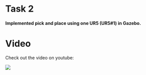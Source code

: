 # Task 2

#### Implemented pick and place using one UR5 (UR5#1) in Gazebo.

# Video

Check out the video on youtube:

[![](https://i.imgur.com/Tp96lKx.png)](https://www.youtube.com/watch?v=eitymNlgwa0 "eYRC_VB_task_2")